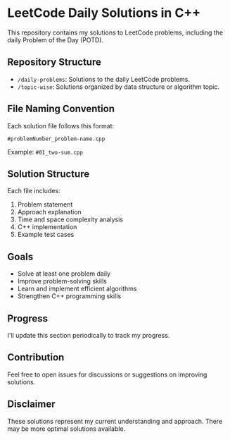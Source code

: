 # LeetCode Daily Solutions in C++

This repository contains my solutions to LeetCode problems, including the daily Problem of the Day (POTD).

## Repository Structure

- `/daily-problems`: Solutions to the daily LeetCode problems.
- `/topic-wise`: Solutions organized by data structure or algorithm topic.

## File Naming Convention

Each solution file follows this format:

```
#problemNumber_problem-name.cpp
```

Example: `#01_two-sum.cpp`

## Solution Structure

Each file includes:

1. Problem statement
2. Approach explanation
3. Time and space complexity analysis
4. C++ implementation
5. Example test cases

## Goals

- Solve at least one problem daily
- Improve problem-solving skills
- Learn and implement efficient algorithms
- Strengthen C++ programming skills

## Progress

I'll update this section periodically to track my progress.

## Contribution

Feel free to open issues for discussions or suggestions on improving solutions.

## Disclaimer

These solutions represent my current understanding and approach. There may be more optimal solutions available.
